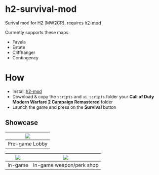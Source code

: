 # h2-survival-mod

Surival mod for H2 (MW2CR), requires [h2-mod](https://github.com/fedddddd/h2-mod#download)

Currently supports these maps:
* Favela
* Estate
* Cliffhanger
* Contingency

# How
* Install [h2-mod](https://github.com/fedddddd/h2-mod#download)
* Download & copy the `scripts` and `ui_scripts` folder your **Call of Duty Modern Warfare 2 Campaign Remastered** folder
* Launch the game and press on the **Survival** button

## Showcase

| <img src="assets/github/survival3.png?raw=true" /> |
|:-:|
| Pre-game Lobby |

| <img src="assets/github/survival2.png?raw=true" /> | <img src="assets/github/survival1.png?raw=true" /> |
|:-:|:-:|
| In-game | In-game weapon/perk shop |

<br/>
